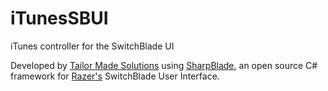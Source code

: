 iTunesSBUI
==========

iTunes controller for the SwitchBlade UI

Developed by [Tailor Made Solutions](http://www.tailormadesolutions.com.au) using [SharpBlade](http://sharpblade.net/), an open source C# framework for [Razer's](http://www.razerzone.com/) SwitchBlade User Interface.
